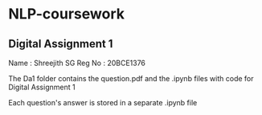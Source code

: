 # NLP-coursework

## Digital Assignment 1

Name : Shreejith SG
Reg No : 20BCE1376

The Da1 folder contains the question.pdf and the .ipynb files with code for Digital Assignment 1

Each question's answer is stored in a separate .ipynb file
